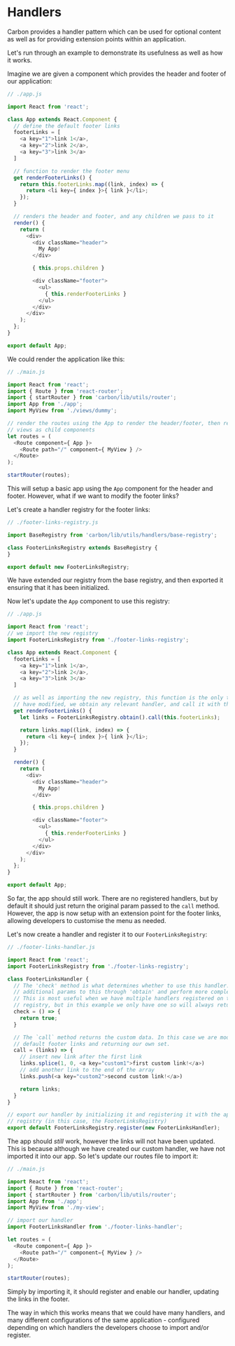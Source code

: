 # Handlers

Carbon provides a handler pattern which can be used for optional content as well as for providing extension points within an application.

Let's run through an example to demonstrate its usefulness as well as how it works.

Imagine we are given a component which provides the header and footer of our application:

```js
// ./app.js

import React from 'react';

class App extends React.Component {
  // define the default footer links
  footerLinks = [
    <a key="1">link 1</a>,
    <a key="2">link 2</a>,
    <a key="3">link 3</a>
  ]

  // function to render the footer menu
  get renderFooterLinks() {
    return this.footerLinks.map((link, index) => {
      return <li key={ index }>{ link }</li>;
    });
  }

  // renders the header and footer, and any children we pass to it
  render() {
    return (
      <div>
        <div className="header">
          My App!
        </div>

        { this.props.children }

        <div className="footer">
          <ul>
            { this.renderFooterLinks }
          </ul>
        </div>
      </div>
    );
  };
}

export default App;
```

We could render the application like this:

```js
// ./main.js

import React from 'react';
import { Route } from 'react-router';
import { startRouter } from 'carbon/lib/utils/router';
import App from './app';
import MyView from './views/dummy';

// render the routes using the App to render the header/footer, then render our
// views as child components
let routes = (
  <Route component={ App }>
    <Route path="/" component={ MyView } />
  </Route>
);

startRouter(routes);
```

This will setup a basic app using the `App` component for the header and footer. However, what if we want to modify the footer links?

Let's create a handler registry for the footer links:

```js
// ./footer-links-registry.js

import BaseRegistry from 'carbon/lib/utils/handlers/base-registry';

class FooterLinksRegistry extends BaseRegistry {
}

export default new FooterLinksRegistry;
```

We have extended our registry from the base registry, and then exported it ensuring that it has been initialized.

Now let's update the `App` component to use this registry:

```js
// ./app.js

import React from 'react';
// we import the new registry
import FooterLinksRegistry from './footer-links-registry';

class App extends React.Component {
  footerLinks = [
    <a key="1">link 1</a>,
    <a key="2">link 2</a>,
    <a key="3">link 3</a>
  ]

  // as well as importing the new registry, this function is the only thing we
  // have modified, we obtain any relevant handler, and call it with the default links
  get renderFooterLinks() {
    let links = FooterLinksRegistry.obtain().call(this.footerLinks);

    return links.map((link, index) => {
      return <li key={ index }>{ link }</li>;
    });
  }

  render() {
    return (
      <div>
        <div className="header">
          My App!
        </div>

        { this.props.children }

        <div className="footer">
          <ul>
            { this.renderFooterLinks }
          </ul>
        </div>
      </div>
    );
  };
}

export default App;
```

So far, the app should still work. There are no registered handlers, but by default it should just return the original param passed to the `call` method. However, the app is now setup with an extension point for the footer links, allowing developers to customise the menu as needed.

Let's now create a handler and register it to our `FooterLinksRegistry`:

```js
// ./footer-links-handler.js

import React from 'react';
import FooterLinksRegistry from './footer-links-registry';

class FooterLinksHandler {
  // The 'check' method is what determines whether to use this handler. We could pass
  // additional params to this through 'obtain' and perform more complex checks.
  // This is most useful when we have multiple handlers registered on the same
  // registry, but in this example we only have one so will always return 'true'.
  check = () => {
    return true;
  }

  // The `call` method returns the custom data. In this case we are modifying the
  // default footer links and returning our own set.
  call = (links) => {
    // insert new link after the first link
    links.splice(1, 0, <a key="custom1">first custom link!</a>)
    // add another link to the end of the array
    links.push(<a key="custom2">second custom link!</a>)

    return links;
  }
}

// export our handler by initializing it and registering it with the appropriate
// registry (in this case, the FooterLinksRegistry)
export default FooterLinksRegistry.register(new FooterLinksHandler);
```

The app should *still* work, however the links will not have been updated. This is because although we have created our custom handler, we have not imported it into our app. So let's update our routes file to import it:

```js
// ./main.js

import React from 'react';
import { Route } from 'react-router';
import { startRouter } from 'carbon/lib/utils/router';
import App from './app';
import MyView from './my-view';

// import our handler
import FooterLinksHandler from './footer-links-handler';

let routes = (
  <Route component={ App }>
    <Route path="/" component={ MyView } />
  </Route>
);

startRouter(routes);
```

Simply by importing it, it should register and enable our handler, updating the links in the footer.

The way in which this works means that we could have many handlers, and many different configurations of the same application - configured depending on which handlers the developers choose to import and/or register.
